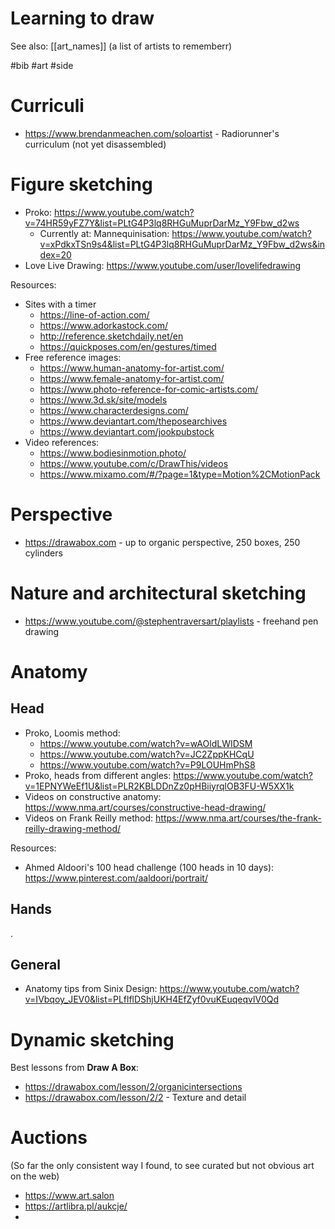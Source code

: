 # Learning to draw

See also: [[art_names]] (a list of artists to rememberr)

#bib #art #side


# Curriculi

* https://www.brendanmeachen.com/soloartist - Radiorunner's curriculum (not yet disassembled)

# Figure sketching

* Proko: https://www.youtube.com/watch?v=74HR59yFZ7Y&list=PLtG4P3lq8RHGuMuprDarMz_Y9Fbw_d2ws
    * Currently at: Mannequinisation: https://www.youtube.com/watch?v=xPdkxTSn9s4&list=PLtG4P3lq8RHGuMuprDarMz_Y9Fbw_d2ws&index=20
* Love Live Drawing: https://www.youtube.com/user/lovelifedrawing

Resources:
* Sites with a timer
    * https://line-of-action.com/
    * https://www.adorkastock.com/
    * http://reference.sketchdaily.net/en
    * https://quickposes.com/en/gestures/timed
* Free reference images:
    * https://www.human-anatomy-for-artist.com/
    * https://www.female-anatomy-for-artist.com/
    * https://www.photo-reference-for-comic-artists.com/
    * https://www.3d.sk/site/models
    * https://www.characterdesigns.com/
    * https://www.deviantart.com/theposearchives
    * https://www.deviantart.com/jookpubstock
* Video references:
    * https://www.bodiesinmotion.photo/
    * https://www.youtube.com/c/DrawThis/videos
    * https://www.mixamo.com/#/?page=1&type=Motion%2CMotionPack

# Perspective

* https://drawabox.com - up to organic perspective, 250 boxes, 250 cylinders

# Nature and architectural sketching

* https://www.youtube.com/@stephentraversart/playlists - freehand pen drawing

# Anatomy

## Head

* Proko, Loomis method:
    * https://www.youtube.com/watch?v=wAOldLWIDSM
    * https://www.youtube.com/watch?v=JC2ZppKHCqU
    * https://www.youtube.com/watch?v=P9LOUHmPhS8
* Proko, heads from different angles: https://www.youtube.com/watch?v=1EPNYWeEf1U&list=PLR2KBLDDnZz0pHBiiyrqlOB3FU-W5XX1k
* Videos on constructive anatomy: https://www.nma.art/courses/constructive-head-drawing/
* Videos on Frank Reilly method: https://www.nma.art/courses/the-frank-reilly-drawing-method/

Resources:
* Ahmed Aldoori's 100 head challenge (100 heads in 10 days): https://www.pinterest.com/aaldoori/portrait/

## Hands

.

## General

* Anatomy tips from Sinix Design: https://www.youtube.com/watch?v=IVbqoy_JEV0&list=PLflflDShjUKH4EfZyf0vuKEuqeqvlV0Qd

# Dynamic sketching

Best lessons from **Draw A Box**:
* https://drawabox.com/lesson/2/organicintersections
* https://drawabox.com/lesson/2/2 - Texture and detail

# Auctions

(So far the only consistent way I found, to see curated but not obvious art on the web)

* https://www.art.salon
* https://artlibra.pl/aukcje/
* 